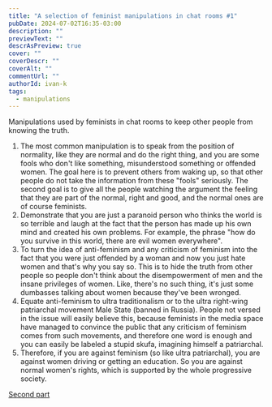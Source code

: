 ```yaml
---
title: "A selection of feminist manipulations in chat rooms #1"
pubDate: 2024-07-02T16:35-03:00
description: ""
previewText: ""
descrAsPreview: true
cover: ""
coverDescr: ""
coverAlt: ""
commentUrl: ""
authorId: ivan-k
tags:
  - manipulations
---
```

Manipulations used by feminists in chat rooms to keep other people from knowing the truth.

1. The most common manipulation is to speak from the position of normality, like they are normal and do the right thing, and you are some fools who don't like something, misunderstood something or offended women. The goal here is to prevent others from waking up, so that other people do not take the information from these "fools" seriously. The second goal is to give all the people watching the argument the feeling that they are part of the normal, right and good, and the normal ones are of course feminists.
2. Demonstrate that you are just a paranoid person who thinks the world is so terrible and laugh at the fact that the person has made up his own mind and created his own problems. For example, the phrase "how do you survive in this world, there are evil women everywhere".
3. To turn the idea of anti-feminism and any criticism of feminism into the fact that you were just offended by a woman and now you just hate women and that's why you say so. This is to hide the truth from other people so people don't think about the disempowerment of men and the insane privileges of women. Like, there's no such thing, it's just some dumbasses talking about women because they've been wronged.
4. Equate anti-feminism to ultra traditionalism or to the ultra right-wing patriarchal movement Male State (banned in Russia). People not versed in the issue will easily believe this, because feminists in the media space have managed to convince the public that any criticism of feminism comes from such movements, and therefore one word is enough and you can easily be labeled a stupid skufa, imagining himself a patriarchal.
5. Therefore, if you are against feminism (so like ultra patriarchal), you are against women driving or getting an education. So you are against normal women's rights, which is supported by the whole progressive society.

[Second part](./2024-a-selection-of-feminist-manipulations-in-chat-rooms-2)
